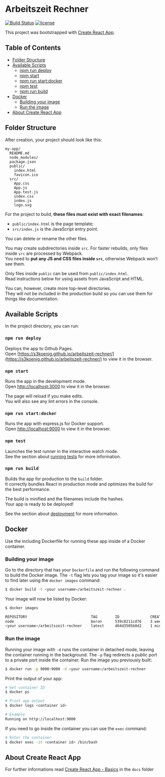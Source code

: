 # Arbeitszeit Rechner
[![Build Status](https://travis-ci.org/s3koenig/arbeitszeit-rechner.svg?branch=master)](https://travis-ci.org/s3koenig/arbeitszeit-rechner)
[![license](https://img.shields.io/github/license/s3koenig/arbeitszeit-rechner.svg)]()

This project was bootstrapped with [Create React App](https://github.com/facebookincubator/create-react-app).

## Table of Contents

- [Folder Structure](#folder-structure)
- [Available Scripts](#available-scripts)
  - [npm run deploy](#npm-run-deploy)
  - [npm start](#npm-start)
  - [npm run start:docker](#npm-run-startdocker)
  - [npm test](#npm-test)
  - [npm run build](#npm-run-build)
- [Docker](#docker)
  - [Building your image](#building-your-image)
  - [Run the image](#run-the-image)
- [About Create React App](#about-create-react-app)

## Folder Structure

After creation, your project should look like this:

```
my-app/
  README.md
  node_modules/
  package.json
  public/
    index.html
    favicon.ico
  src/
    App.css
    App.js
    App.test.js
    index.css
    index.js
    logo.svg
```

For the project to build, **these files must exist with exact filenames**:

* `public/index.html` is the page template;
* `src/index.js` is the JavaScript entry point.

You can delete or rename the other files.

You may create subdirectories inside `src`. For faster rebuilds, only files inside `src` are processed by Webpack.<br>
You need to **put any JS and CSS files inside `src`**, otherwise Webpack won’t see them.

Only files inside `public` can be used from `public/index.html`.<br>
Read instructions below for using assets from JavaScript and HTML.

You can, however, create more top-level directories.<br>
They will not be included in the production build so you can use them for things like documentation.

## Available Scripts

In the project directory, you can run:

### `npm run deploy`

Deploys the app to Github Pages.<br>
Open [https://s3koenig.github.io/arbeitszeit-rechner/](https://s3koenig.github.io/arbeitszeit-rechner/) to view it in the browser.

### `npm start`

Runs the app in the development mode.<br>
Open [http://localhost:3000](http://localhost:3000) to view it in the browser.

The page will reload if you make edits.<br>
You will also see any lint errors in the console.

### `npm run start:docker`

Runs the app with express.js for Docker support.<br>
Open [http://localhost:9000](http://localhost:9000) to view it in the browser.

### `npm test`

Launches the test runner in the interactive watch mode.<br>
See the section about [running tests](#running-tests) for more information.

### `npm run build`

Builds the app for production to the `build` folder.<br>
It correctly bundles React in production mode and optimizes the build for the best performance.

The build is minified and the filenames include the hashes.<br>
Your app is ready to be deployed!

See the section about [deployment](#deployment) for more information.

## Docker

Use the including Dockerfile for running these app inside of a Docker container.

### Building your image

Go to the directory that has your `Dockerfile` and run the following command to build the Docker image. The `-t` flag lets you tag your image so it's easier to find later using the `docker images` command:
```bash
$ docker build -t <your username>/arbeitszeit-rechner .
```
Your image will now be listed by Docker:
```bash
$ docker images

REPOSITORY                             TAG        ID              CREATED
node                                   boron      539c0211cd76    3 weeks ago
<your username>/arbeitszeit-rechner    latest     d64d3505b0d2    1 minute ago
```

### Run the image

Running your image with `-d` runs the container in detached mode, leaving the container running in the background. The `-p` flag redirects a public port to a private port inside the container. Run the image you previously built:
```bash
$ docker run -p 9000:9000 -d <your username>/arbeitszeit-rechner
```
Print the output of your app:
```bash
# Get container ID
$ docker ps

# Print app output
$ docker logs <container id>

# Example
Running on http://localhost:9000
```
If you need to go inside the container you can use the `exec` command:
```bash
# Enter the container
$ docker exec -it <container id> /bin/bash
```

## About Create React App

For further informations read [Create React App - Basics](docs/CreateReactApp_Basics.md) in the `docs` folder